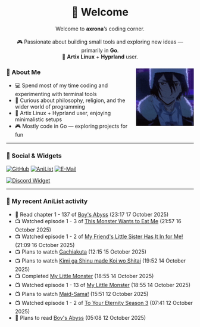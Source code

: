 <h1 align="center">🦊 Welcome</h1>
<p align="center">
  Welcome to <b>axrona</b>’s coding corner.<br><br>
  🎮 Passionate about building small tools and exploring new ideas — primarily in <b>Go</b>.<br>
  🐧 <b>Artix Linux</b> + <b>Hyprland</b> user.
</p>

<div>
<img src="./assets/fyodor-dostoevsky-bsd.gif" width="155" align="right">

### 🦊 About Me

- 💻 Spend most of my time coding and experimenting with terminal tools  
- 🧠 Curious about philosophy, religion, and the wider world of programming  
- 🐧 Artix Linux + Hyprland user, enjoying minimalistic setups  
- 🎮 Mostly code in Go — exploring projects for fun  

</div>

---

### 🔗 Social & Widgets

[![GitHub](https://img.shields.io/badge/GitHub-24292e?style=for-the-badge&logo=github&logoColor=white)](https://github.com/axrona)
[![AniList](https://img.shields.io/badge/AniList-blue?style=for-the-badge&logo=anilist&logoColor=white)](https://anilist.co/user/axrona/)
[![E-Mail](https://img.shields.io/badge/E--Mail-gray?style=for-the-badge&logo=maildotru&logoColor=white)](mailto:yeaweeb@duck.com)

[![Discord Widget](https://dsc-readme.tsuni.dev/api/user/1379125777710190637)](https://discord.com/users/1379125777710190637)

---

### 🌸 My recent AniList activity

<!-- ANILIST_ACTIVITY:start -->

-   📖 Read chapter 1 - 137 of [Boy's Abyss](https://anilist.co/manga/116186) (23:17 17 October 2025)
-   📺 Watched episode 1 - 3 of [This Monster Wants to Eat Me](https://anilist.co/anime/183385) (21:57 16 October 2025)
-   📺 Watched episode 1 - 2 of [My Friend's Little Sister Has It In for Me!](https://anilist.co/anime/129195) (21:09 16 October 2025)
-   📺 Plans to watch [Gachiakuta](https://anilist.co/anime/178025) (12:15 15 October 2025)
-   📺 Plans to watch [Kimi ga Shinu made Koi wo Shitai](https://anilist.co/anime/187260) (19:52 14 October 2025)
-   📺 Completed [My Little Monster](https://anilist.co/anime/14227) (18:55 14 October 2025)
-   📺 Watched episode 1 - 13 of [My Little Monster](https://anilist.co/anime/14227) (18:55 14 October 2025)
-   📺 Plans to watch [Maid-Sama!](https://anilist.co/anime/7054) (15:51 12 October 2025)
-   📺 Watched episode 1 - 2 of [To Your Eternity Season 3](https://anilist.co/anime/162669) (07:41 12 October 2025)
-   📖 Plans to read [Boy's Abyss](https://anilist.co/manga/116186) (05:08 12 October 2025)

<!-- ANILIST_ACTIVITY:end -->
